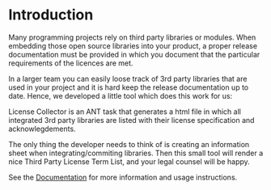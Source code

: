 # Introduction #

Many programming projects rely on third party libraries or modules. When embedding those open source libraries into your product, a proper release documentation must be provided in which you document that the particular requirements of the licences are met.

In a larger team you can easily loose track of 3rd party libraries that are used in your project and it is hard keep the release documentation up to date. Hence, we developed a little tool which does this work for us:

License Collector is an ANT task that generates a html file in which all integrated 3rd party libraries are listed with their license specification and acknowlegdements.

The only thing the developer needs to think of is creating an information sheet when integrating/commiting libraries. Then this small tool will render a nice Third Party License Term List, and your legal counsel will be happy.

See the [Documentation](Documentation.md) for more information and usage instructions.